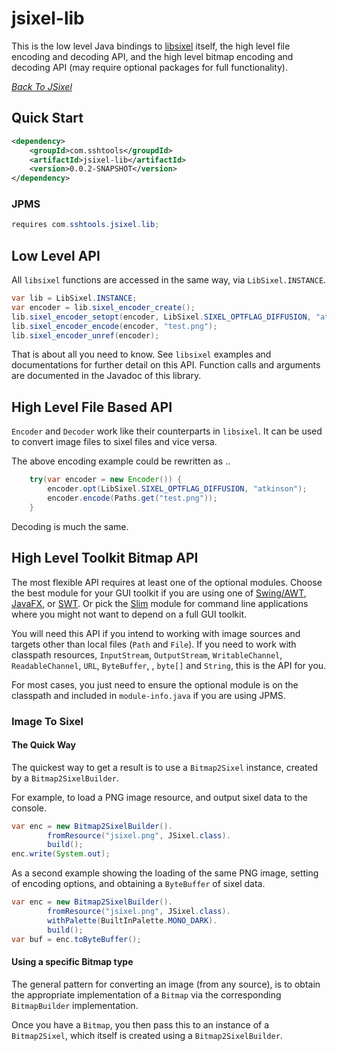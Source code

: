# jsixel-lib

This is the low level Java bindings to [libsixel](https://github.com/saitoha/libsixel) itself, the
high level file encoding and decoding API, and the high level bitmap encoding and decoding API 
(may require optional packages for full functionality).

*[Back To JSixel](../README.md)* 

## Quick Start

```xml
<dependency>
	<groupId>com.sshtools</groupdId>
	<artifactId>jsixel-lib</artifactId>
	<version>0.0.2-SNAPSHOT</version>
</dependency>
```

### JPMS

```java
requires com.sshtools.jsixel.lib;
```

## Low Level API

All `libsixel` functions are accessed in the same way, via `LibSixel.INSTANCE`. 

```java
var lib = LibSixel.INSTANCE;
var encoder = lib.sixel_encoder_create();
lib.sixel_encoder_setopt(encoder, LibSixel.SIXEL_OPTFLAG_DIFFUSION, "atkinson");
lib.sixel_encoder_encode(encoder, "test.png");
lib.sixel_encoder_unref(encoder);
``` 

That is about all you need to know. See `libsixel` examples and documentations for further detail on this API.
Function calls and arguments are documented in the Javadoc of this library.

## High Level File Based API

`Encoder` and `Decoder` work like their counterparts in `libsixel`. It can be used to convert image files
to sixel files and vice versa.

The above encoding example could be rewritten as ..

```java
	try(var encoder = new Encoder()) {
		encoder.opt(LibSixel.SIXEL_OPTFLAG_DIFFUSION, "atkinson");
		encoder.encode(Paths.get("test.png"));
	}
```

Decoding is much the same.

## High Level Toolkit Bitmap API

The most flexible API requires at least one of the optional modules. Choose the best module for your 
GUI toolkit if you are using one of [Swing/AWT](../swing/README.md), [JavaFX](../javafx/README.md), or
[SWT](../swt/README.md). Or pick the [Slim](../slim/READ.me) module for command line applications where
you might not want to depend on a full GUI toolkit.

You will need this API if you intend to working with image sources and targets other than local files
(`Path` and `File`). If you need to work with classpath resources, `InputStream`, `OutputStream`, `WritableChannel`, `ReadableChannel`, `URL`, `ByteBuffer`, 
, `byte[]` and `String`, this is the API for you. 

For most cases, you just need to ensure the optional module is on the classpath and included in
`module-info.java` if you are using JPMS. 

### Image To Sixel

#### The Quick Way

The quickest way to get a result is to use a `Bitmap2Sixel` instance, created by a `Bitmap2SixelBuilder`.

For example, to load a PNG image resource, and output sixel data to the console.

```java
var enc = new Bitmap2SixelBuilder().
		fromResource("jsixel.png", JSixel.class).
		build();
enc.write(System.out);		
```

As a second example showing the loading of the same PNG image, setting of encoding options, and obtaining a `ByteBuffer` of sixel data.

```java
var enc = new Bitmap2SixelBuilder().
		fromResource("jsixel.png", JSixel.class).
		withPalette(BuiltInPalette.MONO_DARK).
		build();
var buf = enc.toByteBuffer();		
```

#### Using a specific Bitmap type

The general pattern for converting an image (from any source), is to obtain the appropriate implementation
of a `Bitmap` via the corresponding `BitmapBuilder` implementation. 

Once you have a `Bitmap`, you then pass this to an instance of a `Bitmap2Sixel`, which itself is created
using a `Bitmap2SixelBuilder`. 
